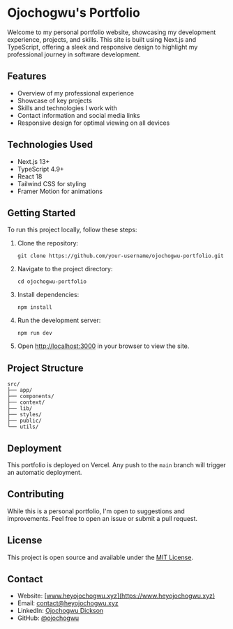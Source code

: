 # Ojochogwu's Portfolio

Welcome to my personal portfolio website, showcasing my development experience, projects, and skills. This site is built using Next.js and TypeScript, offering a sleek and responsive design to highlight my professional journey in software development.

## Features

- Overview of my professional experience
- Showcase of key projects
- Skills and technologies I work with
- Contact information and social media links
- Responsive design for optimal viewing on all devices

## Technologies Used

- Next.js 13+
- TypeScript 4.9+
- React 18
- Tailwind CSS for styling
- Framer Motion for animations

## Getting Started

To run this project locally, follow these steps:

1. Clone the repository:
   ```
   git clone https://github.com/your-username/ojochogwu-portfolio.git
   ```

2. Navigate to the project directory:
   ```
   cd ojochogwu-portfolio
   ```

3. Install dependencies:
   ```
   npm install
   ```

4. Run the development server:
   ```
   npm run dev
   ```

5. Open [http://localhost:3000](http://localhost:3000) in your browser to view the site.

## Project Structure

```
src/
├── app/
├── components/
├── context/
├── lib/
├── styles/
├── public/
└── utils/
```

## Deployment

This portfolio is deployed on Vercel. Any push to the `main` branch will trigger an automatic deployment.


## Contributing

While this is a personal portfolio, I'm open to suggestions and improvements. Feel free to open an issue or submit a pull request.

## License

This project is open source and available under the [MIT License](LICENSE.md).

## Contact

- Website: [www.heyojochogwu.xyz](https://www.heyojochogwu.xyz)
- Email: contact@heyojochogwu.xyz
- LinkedIn: [Ojochogwu Dickson](https://www.linkedin.com/in/ojochogwu-d-0838a312b/)
- GitHub: [@ojochogwu](https://github.com/ojochogwu866)
